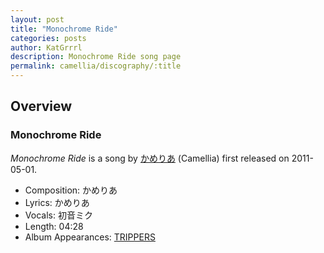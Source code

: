 ```yaml
---
layout: post
title: "Monochrome Ride"
categories: posts
author: KatGrrrl
description: Monochrome Ride song page
permalink: camellia/discography/:title
---
```


## Overview

### Monochrome Ride

*Monochrome Ride* is a song by [かめりあ](<{% link postsWiki/_posts/2023-12-10-camellia.md %}>) (Camellia) first released on 2011-05-01.

* Composition: かめりあ
* Lyrics: かめりあ
* Vocals: 初音ミク
* Length: 04:28
* Album Appearances: [TRIPPERS](<{% link postsInclude/_posts/camellia/albums/TRIPPERS/2023-12-06-TRIPPERS.md %}>)
